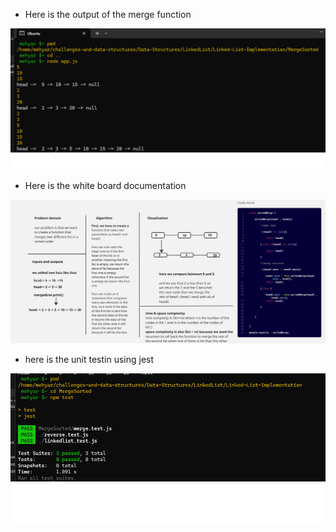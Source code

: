 - Here is the output of the merge function 

![merge output](mergeOutput.png)

- Here is the white board documentation

![whiteboard](./mergelist.jpg)

- here is the unit testin using jest

![testing](./testingmerge.png)